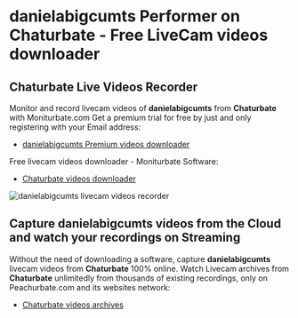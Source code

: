 # danielabigcumts Performer on Chaturbate - Free LiveCam videos downloader

## Chaturbate Live Videos Recorder

Monitor and record livecam videos of **danielabigcumts** from **Chaturbate** with Moniturbate.com
Get a premium trial for free by just and only registering with your Email address:
* [danielabigcumts Premium videos downloader](https://moniturbate.com/request-demo-licence-key.html)

Free livecam videos downloader - Moniturbate Software:
* [Chaturbate videos downloader](https://moniturbate.com/moniturbate-download-software.html)

![danielabigcumts livecam videos recorder](https://peachurnet.com/templates/moniturbate-software.png)


## Capture danielabigcumts videos from the Cloud and watch your recordings on Streaming

Without the need of downloading a software, capture **danielabigcumts** livecam videos from **Chaturbate** 100% online.
Watch Livecam archives from **Chaturbate** unlimitedly from thousands of existing recordings, only on Peachurbate.com and its websites network:
* [Chaturbate videos archives](https://peachurnet.com/)